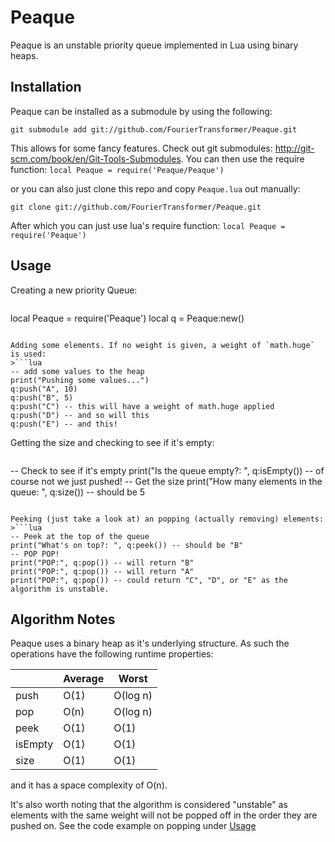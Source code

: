 Peaque
======

Peaque is an unstable priority queue implemented in Lua using binary heaps.

## Installation
Peaque can be installed as a submodule by using the following:
    
    git submodule add git://github.com/FourierTransformer/Peaque.git

This allows for some fancy features. Check out git submodules: http://git-scm.com/book/en/Git-Tools-Submodules. You can then use the require function: `local Peaque = require('Peaque/Peaque')`

or you can also just clone this repo and copy `Peaque.lua` out manually:

    git clone git://github.com/FourierTransformer/Peaque.git

After which you can just use lua's require function: `local Peaque = require('Peaque')`

## Usage
Creating a new priority Queue:
>```lua
local Peaque = require('Peaque')
local q = Peaque:new()
```

Adding some elements. If no weight is given, a weight of `math.huge` is used:
>```lua
-- add some values to the heap
print("Pushing some values...")
q:push("A", 10)
q:push("B", 5)
q:push("C") -- this will have a weight of math.huge applied
q:push("D") -- and so will this
q:push("E") -- and this!
```

Getting the size and checking to see if it's empty:
>```lua
-- Check to see if it's empty
print("Is the queue empty?: ", q:isEmpty()) -- of course not we just pushed!
-- Get the size
print("How many elements in the queue: ", q:size()) -- should be 5
```

Peeking (just take a look at) an popping (actually removing) elements:
>```lua
-- Peek at the top of the queue
print("What's on top?: ", q:peek()) -- should be "B"
-- POP POP!
print("POP:", q:pop()) -- will return "B"
print("POP:", q:pop()) -- will return "A"
print("POP:", q:pop()) -- could return "C", "D", or "E" as the algorithm is unstable.
```

## Algorithm Notes
Peaque uses a binary heap as it's underlying structure. As such the operations have the following runtime properties:

|        | Average | Worst    |
| ------ | ------- | -------- |
| push   | O(1)    | O(log n) |
| pop    | O(n)    | O(log n) |
| peek   | O(1)    | O(1)     |
| isEmpty| O(1)    | O(1)     |
| size   | O(1)    | O(1)     |

and it has a space complexity of O(n).

It's also worth noting that the algorithm is considered "unstable" as elements with the same weight will not be popped off in the order they are pushed on. See the code example on popping under [Usage](#usage)
